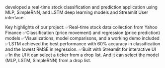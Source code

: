 developed a real-time stock classification and prediction application using MLP, SimpleRNN, and LSTM deep learning models and Streamlit User interface.

Key highlights of our project:
✅Real-time stock data collection from Yahoo Finance
✅Classification (price movement) and regression (price prediction) models
✅Visualizations, model comparisons, and a working demo included
✅LSTM achieved the best performance with 60% accuracy in classification and the lowest RMSE in regression.
✅Built with Streamlit for interactive UI 
✅In the UI it can select a ticker from a drop list. And it can select the model (MLP, LSTM, SimpleRNN) from a drop list. 

